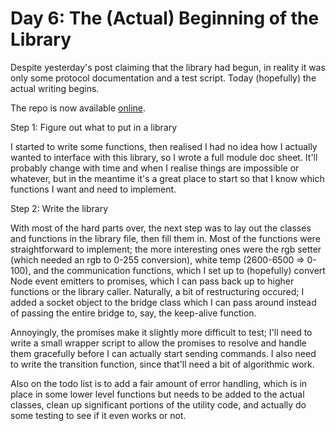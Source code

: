 # Day 6: The (Actual) Beginning of the Library

Despite yesterday's post claiming that the library had begun, in reality it was
only some protocol documentation and a test script. Today (hopefully) the actual
writing begins.

The repo is now available [online](github.com/fill1890/js-milight-v6).

Step 1: Figure out what to put in a library

I started to write some functions, then realised I had no idea how I actually
wanted to interface with this library, so I wrote a full module doc sheet. It'll
probably change with time and when I realise things are impossible or whatever,
but in the meantime it's a great place to start so that I know which functions I
want and need to implement.

Step 2: Write the library

With most of the hard parts over, the next step was to lay out the classes and
functions in the library file, then fill them in. Most of the functions were
straightforward to implement; the more interesting ones were the rgb setter
(which needed an rgb to 0-255 conversion), white temp (2600-6500 => 0-100),
and the communication functions, which I set up to (hopefully) convert Node
event emitters to promises, which I can pass back up to higher functions or
the library caller. Naturally, a bit of restructuring occured; I added a
socket object to the bridge class which I can pass around instead of passing the
entire bridge to, say, the keep-alive function.

Annoyingly, the promises make it slightly more difficult to test; I'll need to
write a small wrapper script to allow the promises to resolve and handle them
gracefully before I can actually start sending commands. I also need to write
the transition function, since that'll need a bit of algorithmic work.

Also on the todo list is to add a fair amount of error handling, which is in
place in some lower level functions but needs to be added to the actual classes,
clean up significant portions of the utility code, and actually do some testing
to see if it even works or not.
